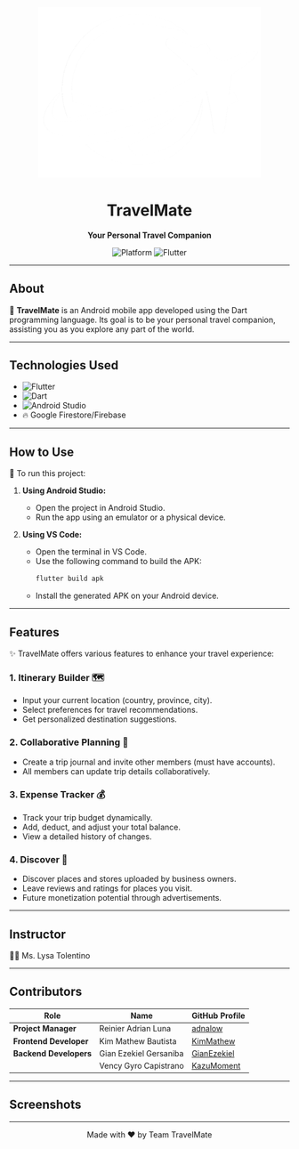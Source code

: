 <div align="center">
  <img src="assets/images/logo.png" alt="logo" width="400">
  
  # TravelMate
  
  **Your Personal Travel Companion**
  
  ![Platform](https://img.shields.io/badge/platform-Android-brightgreen?style=for-the-badge)
  ![Flutter](https://img.shields.io/badge/Flutter-Framework-blue?style=for-the-badge&logo=flutter)
</div>

---

## **About**
📱 **TravelMate** is an Android mobile app developed using the Dart programming language. Its goal is to be your personal travel companion, assisting you as you explore any part of the world.

---

## **Technologies Used**
- ![Flutter](https://img.shields.io/badge/-Flutter-blue?style=flat-square&logo=flutter)  
- ![Dart](https://img.shields.io/badge/-Dart-0175C2?style=flat-square&logo=dart)  
- ![Android Studio](https://img.shields.io/badge/-Android%20Studio-3DDC84?style=flat-square&logo=android-studio)  
- 🔥 Google Firestore/Firebase

---

## **How to Use**

🚀 To run this project:

1. **Using Android Studio:**
   - Open the project in Android Studio.
   - Run the app using an emulator or a physical device.

2. **Using VS Code:**
   - Open the terminal in VS Code.
   - Use the following command to build the APK:
     ```bash
     flutter build apk
     ```
   - Install the generated APK on your Android device.

---

## **Features**
✨ TravelMate offers various features to enhance your travel experience:

### 1. **Itinerary Builder** 🗺️
   - Input your current location (country, province, city).
   - Select preferences for travel recommendations.
   - Get personalized destination suggestions.

### 2. **Collaborative Planning** 🤝
   - Create a trip journal and invite other members (must have accounts).
   - All members can update trip details collaboratively.

### 3. **Expense Tracker** 💰
   - Track your trip budget dynamically.
   - Add, deduct, and adjust your total balance.
   - View a detailed history of changes.

### 4. **Discover** 🌟
   - Discover places and stores uploaded by business owners.
   - Leave reviews and ratings for places you visit.
   - Future monetization potential through advertisements.

---

## **Instructor**
👩‍🏫 Ms. Lysa Tolentino

---

## **Contributors**

| Role                 | Name                                    | GitHub Profile                               |
|----------------------|-----------------------------------------|----------------------------------------------|
| **Project Manager**  | Reinier Adrian Luna                    | [adnalow](https://github.com/adnalow)        |
| **Frontend Developer** | Kim Mathew Bautista                   | [KimMathew](https://github.com/KimMathew)    |
| **Backend Developers** | Gian Ezekiel Gersaniba                | [GianEzekiel](https://github.com/GianEzekiel) |
|                      | Vency Gyro Capistrano                  | [KazuMoment](https://github.com/KazuMoment)  |

---

## **Screenshots**




---
<div align="center">
  Made with ❤️ by Team TravelMate
</div>
